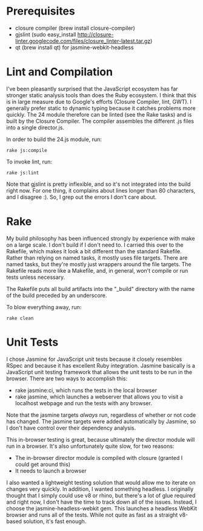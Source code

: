 Prerequisites
=============
* closure compiler (brew install closure-compiler)
* gjslint (sudo easy_install http://closure-linter.googlecode.com/files/closure_linter-latest.tar.gz)
* qt (brew install qt) for jasmine-webkit-headless

Lint and Compilation
====================
I've been pleasantly surprised that the JavaScript ecosystem has far
stronger static analysis tools than does the Ruby ecosystem.  I think
that this is in large measure due to Google's efforts (Closure
Compiler, lint, GWT).  I generally prefer static to dynamic typing
because it catches problems more quickly.  The 24 module
therefore can be linted (see the Rake tasks) and is built by the
Closure Compiler.  The compiler assembles the different .js files into
a single director.js.

In order to build the 24.js module, run:

    rake js:compile

To invoke lint, run:

    rake js:lint

Note that gjslint is pretty inflexible, and so it's not integrated
into the build right now.  For one thing, it complains about lines
longer than 80 characters, and I disagree :).  So, I grep out the
errors I don't care about.

Rake
====
My build philosophy has been influenced strongly by experience with
make on a large scale.  I don't build if I don't need to.  I carried
this over to the Rakefile, which makes it look a bit different than the
standard Rakefile.  Rather than relying on named tasks, it mostly uses
file targets.  There are named tasks, but they're mostly just wrappers
around the file targets.  The Rakefile reads more like a Makefile,
and, in general, won't compile or run tests unless necessary.

The Rakefile puts all build artifacts into the "_build" directory with the name
of the build preceded by an underscore.

To blow everything away, run:

    rake clean

Unit Tests
==========
I chose Jasmine for JavaScript unit tests because it closely
resembles RSpec and because it has excellent Ruby integration.
Jasmine basically is a JavaScript unit testing framework that allows
the unit tests to be run in the browser.  There are two ways to
accomplish this:

* rake jasmine:ci, which runs the tests in the local browser
* rake jasmine, which launches a webserver that allows you to visit a
  localhost webpage and run the tests with any browser.

Note that the jasmine targets *always* run, regardless of whether or
not code has changed.  The jasmine targets were added automatically by
Jasmine, so I don't have control over their dependency analysis.

This in-browser testing is great, because ultimately the director
module will run in a browser.  It's also unfortunately quite slow, for
two reasons:

* The in-browser director module is compiled with closure (granted I
  could get around this)
* It needs to launch a browser

I also wanted a lightweight testing solution that would allow me to
iterate on changes very quickly.  In addition, I wanted something
headless.  I originally thought that I simply could use v8 or rhino,
but there's a lot of glue required and right now, I don't have the time to
track down all of the issues.  Instead, I choose the
jasmine-headless-webkit gem.  This launches a headless WebKit browser
and runs all of the tests.  While not quite as fast as a straight v8-based
solution, it's fast enough.
